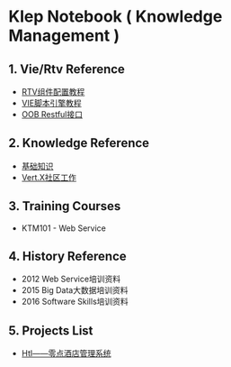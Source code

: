 # Klep Notebook \( Knowledge Management \)

## 1. Vie/Rtv Reference

* [RTV组件配置教程](/environment/specifications/21component-spec.md)
* [VIE脚本引擎教程](/environment/implementation/31script-engine.md)
* [OOB Restful接口](/environment/specifications/22out-of-box-restful-api.md)

## 2. Knowledge Reference

* [基础知识](/reference/basic-knowledge.md)
* [Vert.X社区工作](/reference/external-courses.md)

## 3. Training Courses

* KTM101 - Web Service

## 4. History Reference

* 2012 Web Service培训资料
* 2015 Big Data大数据培训资料
* 2016 Software Skills培训资料

## 5. Projects List

* [Htl——零点酒店管理系统](/projects/hotel-system.md)



